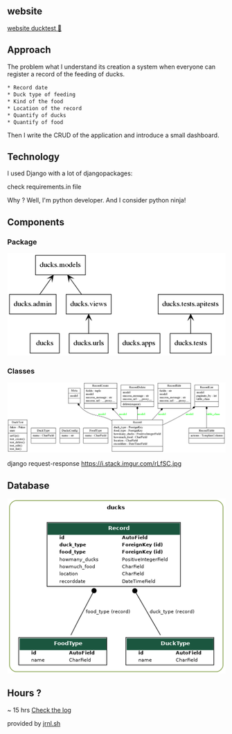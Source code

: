 ## website
[website ducktest 🦆](https://ducktest.python3.ninja)

## Approach

The problem what I understand its creation a system when everyone can register a
record of the feeding of ducks.

    * Record date
    * Duck type of feeding
    * Kind of the food
    * Location of the record
    * Quantify of ducks
    * Quantify of food

Then I write the CRUD of the application and introduce a small dashboard.

## Technology


I used Django with a lot of djangopackages:

check requirements.in file

Why ?
Well, I'm python developer. And I consider python ninja!

## Components

### Package
![packages_duck](packages_ducks.png)

### Classes
![classess_duck](classes_ducks.png)

django request-response https://i.stack.imgur.com/rLfSC.jpg

##  Database

![database](graph_models.png)

## Hours ?

~ 15 hrs
[Check the log](Log.md)

provided by [jrnl.sh](https://jrnl.sh)
